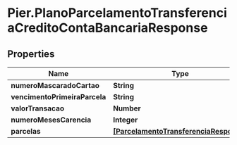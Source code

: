 # Pier.PlanoParcelamentoTransferenciaCreditoContaBancariaResponse

## Properties
Name | Type | Description | Notes
------------ | ------------- | ------------- | -------------
**numeroMascaradoCartao** | **String** | {{{plano_parcelamento_transferencia_credito_conta_bancaria_response_numero_mascarado_cartao_value}}} | [optional] 
**vencimentoPrimeiraParcela** | **String** | {{{plano_parcelamento_transferencia_credito_conta_bancaria_response_vencimento_primeira_parcela_value}}} | [optional] 
**valorTransacao** | **Number** | {{{plano_parcelamento_transferencia_credito_conta_bancaria_response_valor_transacao_value}}} | [optional] 
**numeroMesesCarencia** | **Integer** | {{{plano_parcelamento_transferencia_credito_conta_bancaria_response_numero_meses_carencia_value}}} | [optional] 
**parcelas** | [**[ParcelamentoTransferenciaResponse]**](ParcelamentoTransferenciaResponse.md) | {{{plano_parcelamento_transferencia_credito_conta_bancaria_response_parcelas_value}}} | [optional] 



